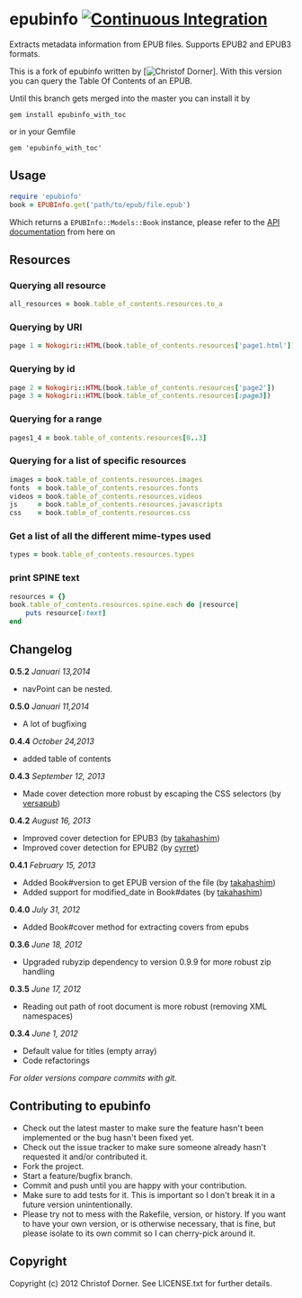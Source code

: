 # epubinfo [![Continuous Integration](https://travis-ci.org/mehmetc/epubinfo.png?branch=table_of_contents)](http://travis-ci.org/mehmetc/epubinfo)
Extracts metadata information from EPUB files. Supports EPUB2 and EPUB3 formats.

This is a fork of epubinfo written by [![Christof Dorner](https://github.com/chdorner/epubinfo)].
With this version you can query the Table Of Contents of an EPUB.

Until this branch gets merged into the master you can install it by

```
gem install epubinfo_with_toc
```

or in your Gemfile

```
gem 'epubinfo_with_toc'
```

## Usage

```ruby
require 'epubinfo'
book = EPUBInfo.get('path/to/epub/file.epub')
```

Which returns a `EPUBInfo::Models::Book` instance, please refer to the [API documentation](http://rubydoc.info/gems/epubinfo/frames) from here on

## Resources

### Querying all resource
 ```ruby
all_resources = book.table_of_contents.resources.to_a
```

### Querying by URI
```ruby
page 1 = Nokogiri::HTML(book.table_of_contents.resources['page1.html'])
```

### Querying by id
```ruby
page 2 = Nokogiri::HTML(book.table_of_contents.resources['page2'])
page 3 = Nokogiri::HTML(book.table_of_contents.resources[:page3])
```

### Querying for a range
```ruby
pages1_4 = book.table_of_contents.resources[0..3]
```

### Querying for a list of specific resources
```ruby
images = book.table_of_contents.resources.images
fonts  = book.table_of_contents.resources.fonts
videos = book.table_of_contents.resources.videos
js     = book.table_of_contents.resources.javascripts
css    = book.table_of_contents.resources.css
```

### Get a list of all the different mime-types used
```ruby
types = book.table_of_contents.resources.types
```

### print SPINE text
```ruby
resources = {}
book.table_of_contents.resources.spine.each do |resource|
    puts resource[:text]
end
```

## Changelog
**0.5.2** *Januari 13,2014*

* navPoint can be nested.

**0.5.0** *Januari 11,2014*

* A lot of bugfixing

**0.4.4** *October 24,2013*

* added table of contents

**0.4.3** *September 12, 2013*

* Made cover detection more robust by escaping the CSS selectors (by [versapub](https://github.com/versapub))

**0.4.2** *August 16, 2013*

* Improved cover detection for EPUB3 (by [takahashim](https://github.com/takahashim))
* Improved cover detection for EPUB2 (by [cyrret](https://github.com/cyrret))

**0.4.1** *February 15, 2013*

* Added Book#version to get EPUB version of the file (by [takahashim](https://github.com/takahashim))
* Added support for modified_date in Book#dates (by [takahashim](https://github.com/takahashim))

**0.4.0** *July 31, 2012*

* Added Book#cover method for extracting covers from epubs

**0.3.6** *June 18, 2012*

* Upgraded rubyzip dependency to version 0.9.9 for more robust zip handling

**0.3.5** *June 17, 2012*

* Reading out path of root document is more robust (removing XML namespaces)

**0.3.4** *June 1, 2012*

* Default value for titles (empty array)
* Code refactorings

*For older versions compare commits with git.*

## Contributing to epubinfo
 
* Check out the latest master to make sure the feature hasn't been implemented or the bug hasn't been fixed yet.
* Check out the issue tracker to make sure someone already hasn't requested it and/or contributed it.
* Fork the project.
* Start a feature/bugfix branch.
* Commit and push until you are happy with your contribution.
* Make sure to add tests for it. This is important so I don't break it in a future version unintentionally.
* Please try not to mess with the Rakefile, version, or history. If you want to have your own version, or is otherwise necessary, that is fine, but please isolate to its own commit so I can cherry-pick around it.

## Copyright

Copyright (c) 2012 Christof Dorner. See LICENSE.txt for
further details.

